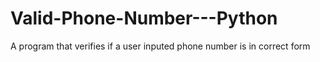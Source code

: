 # Valid-Phone-Number---Python
A program that verifies if a user inputed phone number is in correct form
